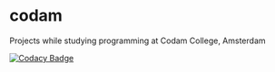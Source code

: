 # codam

Projects while studying programming at Codam College, Amsterdam

[![Codacy Badge](https://api.codacy.com/project/badge/Grade/f56fceadc3f242aea66aa6221ad0fa4f)](https://app.codacy.com/manual/dlaboka-misla/codam?utm_source=github.com&utm_medium=referral&utm_content=dlaboka-misla/codam&utm_campaign=Badge_Grade_Settings)
